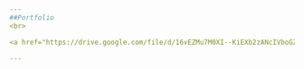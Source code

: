 ```yaml
---
##Portfolio
<br>

<a href="https://drive.google.com/file/d/16vEZMu7M0XI--KiEXb2zANcIVboGZkY0/view?usp=sharing"><img src="images/Portfolio_FrontSmall.png" alt="Portfolio" style="width:776px;height:600px;"></a>

---
```


